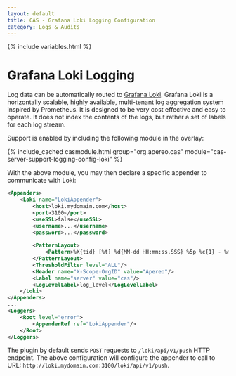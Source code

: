 ```yaml
---
layout: default
title: CAS - Grafana Loki Logging Configuration
category: Logs & Audits
---
```


{% include variables.html %}

# Grafana Loki Logging

Log data can be automatically routed to [Grafana Loki](https://grafana.com/oss/loki/). Grafana Loki is a horizontally scalable, 
highly available, multi-tenant log aggregation system inspired by Prometheus. It is designed to be 
very cost effective and easy to operate. It does not index the contents of the logs, but rather a set of 
labels for each log stream.

Support is enabled by including the following module in the overlay:

{% include_cached casmodule.html group="org.apereo.cas" module="cas-server-support-logging-config-loki" %}


With the above module, you may then declare a specific appender to communicate with Loki:

```xml
<Appenders>
    <Loki name="LokiAppender">
        <host>loki.mydomain.com</host>
        <port>3100</port>
        <useSSL>false</useSSL>
        <username>...</username>
        <password>...</password>
    
        <PatternLayout>
            <Pattern>%X{tid} [%t] %d{MM-dd HH:mm:ss.SSS} %5p %c{1} - %m%n%exception{full}</Pattern>
        </PatternLayout>
        <ThresholdFilter level="ALL"/>
        <Header name="X-Scope-OrgID" value="Apereo"/>
        <Label name="server" value="cas"/>
        <LogLevelLabel>log_level</LogLevelLabel>
    </Loki>
</Appenders>
...
<Loggers>
    <Root level="error">
        <AppenderRef ref="LokiAppender"/>
    </Root>
</Loggers>
```

The plugin by default sends `POST` requests to `/loki/api/v1/push` HTTP endpoint. The above configuration 
will configure the appender to call to URL: `http://loki.mydomain.com:3100/loki/api/v1/push`.
